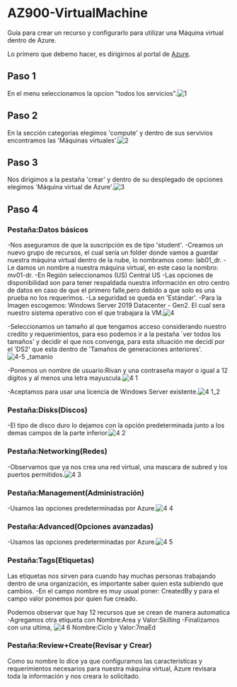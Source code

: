 # AZ900-VirtualMachine
Guía para crear un recurso y configurarlo para utilizar una Máquina virtual dentro de Azure.

Lo primero que debemo hacer, es dirigirnos al portal de [Azure](https://portal.azure.com/#home).

## Paso 1
En el menu seleccionamos la opcion "todos los servicios".![1](https://user-images.githubusercontent.com/99112892/173166390-7805926a-f7d4-45ef-afa3-17939fa3bd2e.png)

## Paso 2
En la sección categorias elegimos 'compute' y dentro de sus servivios encontramos las 'Máquinas virtuales'.![2](https://user-images.githubusercontent.com/99112892/173166487-470a252f-987c-4959-9a98-92b276c11bb1.png)

## Paso 3
Nos dirigimos a la pestaña 'crear' y dentro de su desplegado de opciones elegimos 'Máquina virtual de Azure'.![3](https://user-images.githubusercontent.com/99112892/173166505-f4d34872-a7f4-4c2f-9409-36919aaf1d29.png)

## Paso 4
### Pestaña:Datos básicos
-Nos aseguramos de que la suscripción es de tipo 'student'.
-Creamos un nuevo grupo de recursos, el cual sería un folder donde vamos a guardar nuestra máquina virtual dentro de la nube, lo nombramos como: lab01_dr.
-Le damos un nombre a nuestra máquina virtual, en este caso la nombro: mv01-dr.
-En Región seleccionamos (US) Central US
-Las opciones de disponibilidad son para tener respaldada nuestra información en otro centro de datos en caso de que el primero falle,pero debido a que solo es una prueba no los requerimos.
-La seguridad se queda en 'Estándar'.
-Para la Imagen escogemos: Windows Server 2019 Datacenter - Gen2. El cual sera nuestro sistema operativo con el que trabajara la VM.![4 ](https://user-images.githubusercontent.com/99112892/173166857-bbb5ad79-b05c-4471-a4cd-8110096f6638.png)

-Seleccionamos un tamaño al que tengamos acceso considerando nuestro credito y requerimientos, para eso podemos ir a la pestaña ´ver todos los tamaños' y decidir el que nos convenga, para esta situación me decidí por el 'DS2' que esta dentro de 'Tamaños de generaciones anteriores'. ![4-5 _tamanio](https://user-images.githubusercontent.com/99112892/173166949-ad7df0d5-00ab-48ba-8cb0-e080663431d0.png)

-Ponemos un nombre de usuario:Rivan y una contraseña mayor o igual a 12 digitos y al menos una letra mayuscula.![4 1](https://user-images.githubusercontent.com/99112892/173167029-304d89a2-7f21-4382-a72f-89a7654fdcc4.png)

-Aceptamos para usar una licencia de Windows Server existente.![4 1_2](https://user-images.githubusercontent.com/99112892/173167041-642a8efa-a49b-46a8-a818-e57980c6260b.png)

### Pestaña:Disks(Discos)
-El tipo de disco duro lo dejamos con la opción predeterminada junto a los demas campos de la parte inferior.![4 2](https://user-images.githubusercontent.com/99112892/173167090-a2d6b50d-dfc3-4f69-883d-1aa6cb196562.png)

### Pestaña:Networking(Redes)
-Observamos que ya nos crea una red virtual, una mascara de subred y los puertos permitidos.![4 3](https://user-images.githubusercontent.com/99112892/173167148-94bf0951-389c-44b7-a71b-0d7818951620.png)

### Pestaña:Management(Administración)
-Usamos las opciones predeterminadas por Azure.![4 4](https://user-images.githubusercontent.com/99112892/173167170-d810a159-13a7-43b1-92b2-9daf975938a5.png)

### Pestaña:Advanced(Opciones avanzadas)
-Usamos las opciones predeterminadas por Azure.![4 5](https://user-images.githubusercontent.com/99112892/173167196-ee9c7001-eb7b-4b26-bdc5-8ae74e76416d.png)

### Pestaña:Tags(Etiquetas)
Las etiquetas nos sirven para cuando hay muchas personas trabajando dentro de una organización, es importante saber quien esta subiendo que cambios.
-En el campo nombre es muy usual poner: CreatedBy y para el campo valor ponemos por quien fue creado.

Podemos observar que hay 12 recursos que se crean de manera automatica
-Agregamos otra etiqueta con Nombre:Area y Valor:Skilling
-Finalizamos con una ultima, ![4 6](https://user-images.githubusercontent.com/99112892/173167246-d17011dd-e99f-4590-9706-4103fdaf57a0.png)
Nombre:Ciclo y Valor:7maEd


### Pestaña:Review+Create(Revisar y Crear)
Como su nombre lo dice ya que configuramos las caracteristicas y requerimientos necesarios para nuestra máquina virtual, Azure revisara toda la información y nos creara lo solicitado.




